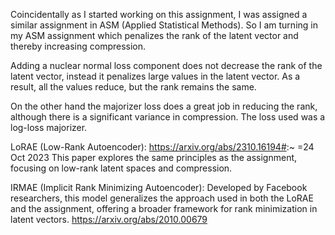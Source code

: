 Coincidentally as I started working on this assignment, I was assigned a similar assignment in ASM (Applied Statistical Methods). So I am turning in my ASM assignment which penalizes the rank of the latent vector and thereby increasing compression. 

Adding a nuclear normal loss component does not decrease the rank of the latent vector, instead it penalizes large values in the latent vector. As a result, all the values reduce, but the rank remains the same.

On the other hand the majorizer loss does a great job in reducing the rank, although there is a significant variance in compression. The loss used was a log-loss majorizer. 

LoRAE (Low-Rank Autoencoder):
https://arxiv.org/abs/2310.16194#:~
=24 Oct 2023
This paper explores the same principles as the assignment, focusing on low-rank latent spaces and compression.


IRMAE (Implicit Rank Minimizing Autoencoder):
Developed by Facebook researchers, this model generalizes the approach used in both the LoRAE and the assignment, offering a broader framework for rank minimization in latent vectors.
https://arxiv.org/abs/2010.00679
